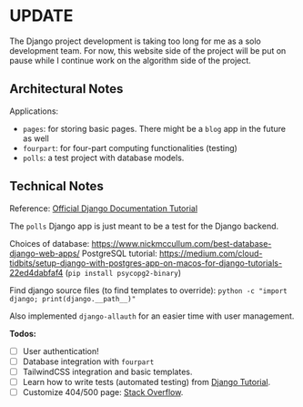 # UPDATE

The Django project development is taking too long for me as a solo development team. For now, this website side of the project will be put on pause while I continue work on the algorithm side of the project.

## Architectural Notes

Applications:
- `pages`: for storing basic pages. There might be a `blog` app in the future as well
- `fourpart`: for four-part computing functionalities (testing)
- `polls`: a test project with database models.

## Technical Notes

Reference: [Official Django Documentation Tutorial](https://docs.djangoproject.com/en/4.1/intro/tutorial01/)

The `polls` Django app is just meant to be a test for the Django backend.

Choices of database: https://www.nickmccullum.com/best-database-django-web-apps/
PostgreSQL tutorial: https://medium.com/cloud-tidbits/setup-django-with-postgres-app-on-macos-for-django-tutorials-22ed4dabfaf4
(`pip install psycopg2-binary`)

Find django source files (to find templates to override): `python -c "import django; print(django.__path__)"`

Also implemented `django-allauth` for an easier time with user management.

**Todos:**
- [ ] User authentication!
- [ ] Database integration with `fourpart`
- [ ] TailwindCSS integration and basic templates.
- [ ] Learn how to write tests (automated testing) from [Django Tutorial](https://docs.djangoproject.com/en/4.1/intro/tutorial05/).
- [ ] Customize 404/500 page: [Stack Overflow](https://stackoverflow.com/questions/17662928/django-creating-a-custom-500-404-error-page).